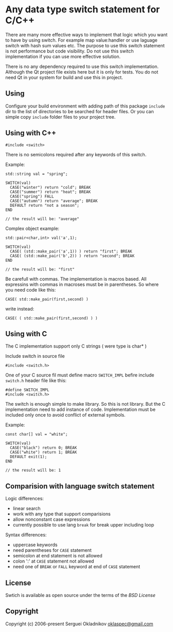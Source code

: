 Any data type switch statement for C/C++
========================================

There are many more effective ways to implement that logic
which you want to have by using switch. For example map
value:handler or use laguage switch with hash sum values etc.
The purpose to use this switch statement is not performance
but code visibility. Do not use this switch implementation
if you can use more effective solution.

There is no any dependency required to use this switch implementation.
Although the Qt project file exists here but it is only for tests.
You do not need Qt in your system for build and use this in project.


Using
-----

Configure your build environment with adding path of this package `include`
dir to the list of directories to be searched for header files.
Or you can simple copy `include` folder files to your project tree.


Using with C++
--------------

    #include <switch>

There is no semicolons required after any keywords of this switch.

Example:

    std::string val = "spring";

    SWITCH(val)
      CASE("winter") return "cold"; BREAK
      CASE("summer") return "heat"; BREAK
      CASE("spring") FALL
      CASE("autumn") return "average"; BREAK
      DEFAULT return "not a season";
    END

    // the result will be: "average"

Complex object example:

    std::pair<char,int> val('a',1);

    SWITCH(val)
      CASE( (std::make_pair('a',1)) ) return "first"; BREAK
      CASE( (std::make_pair('b',2)) ) return "second"; BREAK
    END

    // the result will be: "first"


Be carefull with commas. The implementation is macros based.
All expressins with commas in macroses must be in parentheses.
So where you need code like this:

    CASE( std::make_pair(first,second) )

write instead:

    CASE( ( std::make_pair(first,second) ) )


Using with C
------------

The C implementation support only C strings ( were type is char* )

Include switch in source file

    #include <switch.h>

One of your C source fil must define macro `SWITCH_IMPL` befire
include `switch.h`  header file like this:

    #define SWITCH_IMPL
    #include <switch.h>

The switch is enough simple to make library. So this is not library.
But the C implementation need to add instance of code. Implementation
must be included only once to avoid conflict of external symbols.


Example:

    const char[] val = "white";

    SWITCH(val)
      CASE("black") return 0; BREAK
      CASE("white") return 1; BREAK
      DEFAULT exit(1);
    END

    // the result will be: 1


Comparision with language switch statement
------------------------------------------

Logic differences:
  * linear search
  * work with any type that support comparisions
  * allow nonconstant case expressions
  * currently possible to use lang `break` for break upper including loop

Syntax differences:
  * uppercase keywords
  * need parentheses for `CASE` statement
  * semicolon at end statement is not allowed
  * colon ':' at `CASE` statement not allowed
  * need one of `BREAK` or `FALL` keyword at end of `CASE` statement


License
-------

Swtich is available as open source under the terms of the *BSD License*

Copyright
---------

Copyright (c) 2006-present Serguei Okladnikov <oklaspec@gmail.com>
